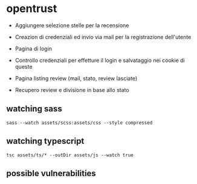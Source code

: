 # opentrust

 - Aggiungere selezione stelle per la recensione

 - Creazion di credenziali ed invio via mail per la registrazione dell'utente

 - Pagina di login

 - Controllo credenziali per effetture il login e salvataggio nei cookie di queste

 - Pagina listing review (mail, stato, review lasciate)

 - Recupero review e divisione in base allo stato

## watching sass

`sass --watch assets/scss:assets/css --style compressed`

## watching typescript

`tsc assets/ts/* --outDir assets/js --watch true`

## possible vulnerabilities

